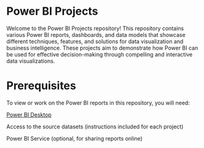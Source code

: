 # Power BI Projects
Welcome to the Power BI Projects repository! This repository contains various Power BI reports, dashboards, and data models that showcase different techniques, features, and solutions for data visualization and business intelligence. These projects aim to demonstrate how Power BI can be used for effective decision-making through compelling and interactive data visualizations.
# Prerequisites
To view or work on the Power BI reports in this repository, you will need:

[Power BI Desktop](https://powerbi.microsoft.com/desktop/)

Access to the source datasets (instructions included for each project)

Power BI Service (optional, for sharing reports online)
